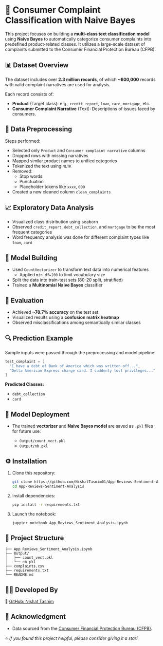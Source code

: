 # 📌 Consumer Complaint Classification with Naive Bayes

This project focuses on building a **multi-class text classification model** using **Naive Bayes** to automatically categorize consumer complaints into predefined product-related classes. It utilizes a large-scale dataset of complaints submitted to the Consumer Financial Protection Bureau (CFPB).


## 📊 Dataset Overview

The dataset includes over **2.3 million records**, of which **~800,000** records with valid complaint narratives are used for analysis.

Each record consists of:
- **Product** (Target class): e.g., `credit_report`, `loan`, `card`, `mortgage`, etc.
- **Consumer Complaint Narrative** (Text): Descriptions of issues faced by consumers.



## 🧹 Data Preprocessing

Steps performed:
- Selected only `Product` and `Consumer complaint narrative` columns
- Dropped rows with missing narratives
- Mapped similar product names to unified categories
- Tokenized the text using `NLTK`
- Removed:
  - Stop words
  - Punctuation
  - Placeholder tokens like `xxxx`, `000`
- Created a new cleaned column `clean_complaints`



## 📈 Exploratory Data Analysis

- Visualized class distribution using seaborn
- Observed `credit_report`, `debt_collection`, and `mortgage` to be the most frequent categories
- Word frequency analysis was done for different complaint types like `loan`, `card`



## 🧠 Model Building

- Used `CountVectorizer` to transform text data into numerical features
  - Applied `min_df=200` to limit vocabulary size
- Split the data into train-test sets (80-20 split, stratified)
- Trained a **Multinomial Naive Bayes** classifier



## 🧪 Evaluation

- Achieved **~78.7% accuracy** on the test set
- Visualized results using a **confusion matrix heatmap**
- Observed misclassifications among semantically similar classes


## 🔍 Prediction Example

Sample inputs were passed through the preprocessing and model pipeline:

```python
test_complaint = [
  "I have a debt of Bank of America which was written off...",
  "Delta American Express charge card. I suddenly lost privileges..."
]
````

**Predicted Classes:**

* `debt_collection`
* `card`

## 💾 Model Deployment

* The trained **vectorizer** and **Naive Bayes model** are saved as `.pkl` files for future use:

  * `Output/count_vect.pkl`
  * `Output/nb.pkl`

## ⚙️ Installation

1. Clone this repository:

   ```bash
   git clone https://github.com/NishatTasnim01/App-Reviews-Sentiment-Analysis.git
   cd App-Reviews-Sentiment-Analysis
   ```

2. Install dependencies:

   ```bash
   pip install -r requirements.txt
   ```

3. Launch the notebook:

   ```bash
   jupyter notebook App_Reviews_Sentiment_Analysis.ipynb
   ```


## 📁 Project Structure

```
├── App_Reviews_Sentiment_Analysis.ipynb
├── Output/
│   ├── count_vect.pkl
│   └── nb.pkl
├── complaints.csv
├── requirements.txt
└── README.md
```

## 👩‍💻 Developed By

🔗 [GitHub: Nishat Tasnim](https://github.com/NishatTasnim01)

## 📌 Acknowledgment

* Data sourced from the [Consumer Financial Protection Bureau (CFPB)](https://www.consumerfinance.gov/data-research/consumer-complaints/).


⭐ *If you found this project helpful, please consider giving it a star!*
